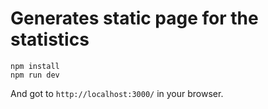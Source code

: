 # Generates static page for the statistics

```
npm install
npm run dev
```

And got to `http://localhost:3000/` in your browser.
